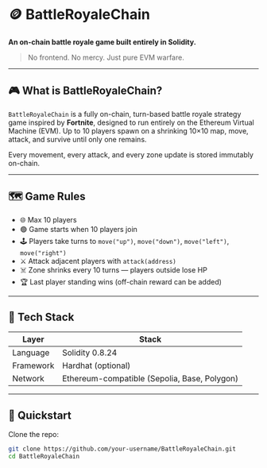 # 🪙 BattleRoyaleChain       
     
**An on-chain battle royale game built entirely in Solidity.**  
      
> No frontend. No mercy. Just pure EVM warfare.     
       
---   
 
## 🎮 What is BattleRoyaleChain?      
  
`BattleRoyaleChain` is a fully on-chain, turn-based battle royale strategy game inspired by **Fortnite**, designed to run entirely on the Ethereum Virtual Machine (EVM). Up to 10 players spawn on a shrinking 10×10 map, move, attack, and survive until only one remains.    
          
Every movement, every attack, and every zone update is stored immutably on-chain.    
    
---   
    
## 🗺️ Game Rules     
     
- 🌐 Max 10 players     
- 🟢 Game starts when 10 players join    
- 🕹️ Players take turns to `move("up")`, `move("down")`, `move("left")`, `move("right")` 
- ⚔️ Attack adjacent players with `attack(address)` 
- ☠️ Zone shrinks every 10 turns — players outside lose HP  
- 🏆 Last player standing wins (off-chain reward can be added) 
 
---
  
## 🔧 Tech Stack
 
| Layer     | Stack                            | 
|-----------|----------------------------------| 
| Language  | Solidity 0.8.24                  | 
| Framework | Hardhat (optional)               |
| Network   | Ethereum-compatible (Sepolia, Base, Polygon) |

---

## 🚀 Quickstart

Clone the repo: 

```bash
git clone https://github.com/your-username/BattleRoyaleChain.git
cd BattleRoyaleChain
